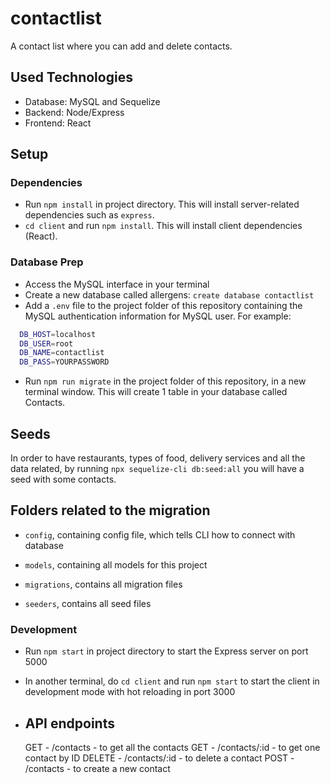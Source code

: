 # contactlist

A contact list where you can add and delete contacts.

## Used Technologies

- Database: MySQL and Sequelize
- Backend: Node/Express
- Frontend: React

## Setup

### Dependencies

- Run `npm install` in project directory. This will install server-related dependencies such as `express`.
- `cd client` and run `npm install`. This will install client dependencies (React).

### Database Prep

- Access the MySQL interface in your terminal
- Create a new database called allergens: `create database contactlist`
- Add a `.env` file to the project folder of this repository containing the MySQL authentication information for MySQL user. For example:

```bash
  DB_HOST=localhost
  DB_USER=root
  DB_NAME=contactlist
  DB_PASS=YOURPASSWORD
```

- Run `npm run migrate` in the project folder of this repository, in a new terminal window. This will create 1 table in your database called Contacts.

## Seeds

In order to have restaurants, types of food, delivery services and all the data related, by running `npx sequelize-cli db:seed:all` you will have a seed with some contacts.

## Folders related to the migration

- `config`, containing config file, which tells CLI how to connect with database

- `models`, containing all models for this project

- `migrations`, contains all migration files

- `seeders`, contains all seed files

### Development

- Run `npm start` in project directory to start the Express server on port 5000
- In another terminal, do `cd client` and run `npm start` to start the client in development mode with hot reloading in port 3000

- ## API endpoints

  GET - /contacts - to get all the contacts
  GET - /contacts/:id - to get one contact by ID
  DELETE - /contacts/:id - to delete a contact
  POST - /contacts - to create a new contact

